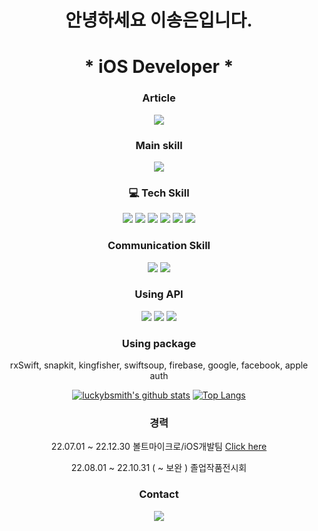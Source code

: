 <div align="center">

# 안녕하세요 이송은입니다.
# * iOS Developer *

### Article
<img src="https://img.shields.io/badge/Tistory-white?style=flat&logo=Tistory&logoColor=000000"/>

<!--//[Click here](https://everglow.tistory.com/)-->

### Main skill
<img src="https://img.shields.io/badge/Swift-white?style=flat&logo=Swift&logoColor=F05138"/>

### 💻 Tech Skill
<img src="https://img.shields.io/badge/Swift-white?style=flat&logo=Swift&logoColor=F05138"/>
<img src="https://img.shields.io/badge/C-white?style=flat&logo=C&logoColor=00599C"/>
<img src="https://img.shields.io/badge/JavaScript-white?style=flat&logo=JavaScript&logoColor=B7178C"/>
<img src="https://img.shields.io/badge/Github-white?style=flat&logo=Github&logoColor=181717"/>
<img src="https://img.shields.io/badge/HTML5-white?style=flat&logo=HTML5&logoColor=E34F26"/>
<img src="https://img.shields.io/badge/CSS3-white?style=flat&logo=CSS3&logoColor=1572B6"/>

### Communication Skill
<img src="https://img.shields.io/badge/Jira-white?style=flat&logo=Jira&logoColor=0052CC"/>
<img src="https://img.shields.io/badge/Confluence-white?style=flat&logo=Confluence&logoColor=172B4D"/>

### Using API
<img src="https://img.shields.io/badge/Naver-white?style=flat&logo=Naver&logoColor=03C75A"/>
<img src="https://img.shields.io/badge/Kakao-white?style=flat&logo=Kakao&logoColor=FFCD00"/>
<img src="https://img.shields.io/badge/Firebase-white?style=flat&logo=Firebase&logoColor=FFCA28"/>

### Using package
rxSwift, snapkit, kingfisher, swiftsoup, firebase, google, facebook, apple auth

[![luckybsmith's github stats](https://github-readme-stats.vercel.app/api?username=luckybsmith)](https://github.com/luckybsmith/github-readme-stats)
[![Top Langs](https://github-readme-stats.vercel.app/api/top-langs/?username=luckybsmith&layout=compact)](https://github.com/luckybsmith/github-readme-stats)

### 경력
22.07.01 ~ 22.12.30 볼트마이크로/iOS개발팀
[Click here](https://github.com/luckybsmith/Portfolio/blob/main/README.md)

22.08.01 ~ 22.10.31 ( ~ 보완 ) 졸업작품전시회
<!--//[Click here](http:www.google.com)-->

### Contact
<img src="https://img.shields.io/badge/Naver-white?style=flat&logo=Naver&logoColor=03C75A"/>



</div>
